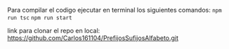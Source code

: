 Para compilar el codigo ejecutar en terminal los siguientes comandos:
`npm run tsc`
`npm run start`

link para clonar el repo en local: https://github.com/Carlos161104/PrefijosSufijosAlfabeto.git
